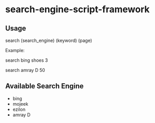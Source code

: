 # search-engine-script-framework## Usagesearch (search_engine) (keyword) (page)Example:search bing shoes 3search amray D 50## Available Search Engine* bing* mojeek* ezilon* amray D